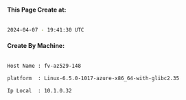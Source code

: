 
   
#### This Page Create at:

```bash

2024-04-07 - 19:41:30 UTC

```

#### Create By Machine:

```bash

Host Name : fv-az529-148

platform  : Linux-6.5.0-1017-azure-x86_64-with-glibc2.35

Ip Local  : 10.1.0.32

```

